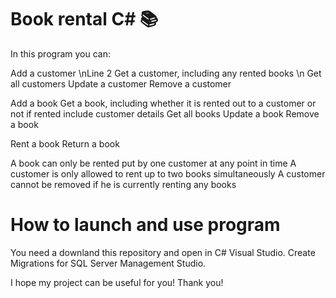 # Book rental C# 📚

In this program you can:

Add a customer
\nLine 2 Get a customer, including any rented books 
\n Get all customers 
Update a customer 
Remove a customer

Add a book 
Get a book, including whether it is rented out to a customer or not if rented include customer details 
Get all books 
Update a book 
Remove a book

Rent a book 
Return a book

A book can only be rented put by one customer at any point in time 
A customer is only allowed to rent up to two books simultaneously 
A customer cannot be removed if he is currently renting any books

# How to launch and use program

You need a downland this repository and open in C# Visual Studio. 
Create Migrations for SQL Server Management Studio.

I hope my project can be useful for you!
Thank you!
